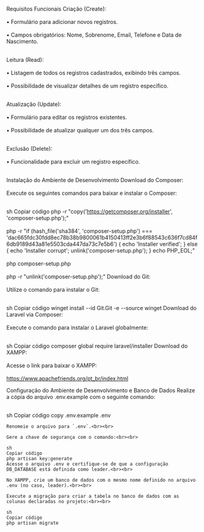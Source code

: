 Requisitos Funcionais
Criação (Create):<br><br>
• Formulário para adicionar novos registros.<br><br>
• Campos obrigatórios: Nome, Sobrenome, Email, Telefone e Data de Nascimento.<br><br>

Leitura (Read):<br><br>
• Listagem de todos os registros cadastrados, exibindo três campos.<br><br>
• Possibilidade de visualizar detalhes de um registro específico.<br><br>

Atualização (Update):<br><br>
• Formulário para editar os registros existentes.<br><br>
• Possibilidade de atualizar qualquer um dos três campos.<br><br>

Exclusão (Delete):<br><br>
• Funcionalidade para excluir um registro específico.<br><br>

Instalação do Ambiente de Desenvolvimento
Download do Composer:<br><br>
Execute os seguintes comandos para baixar e instalar o Composer:<br><br>

sh
Copiar código
php -r "copy('https://getcomposer.org/installer', 'composer-setup.php');"<br><br>
php -r "if (hash_file('sha384', 'composer-setup.php') === 'dac665fdc30fdd8ec78b38b9800061b4150413ff2e3b6f88543c636f7cd84f6db9189d43a81e5503cda447da73c7e5b6') { echo 'Installer verified'; } else { echo 'Installer corrupt'; unlink('composer-setup.php'); } echo PHP_EOL;"<br><br>
php composer-setup.php<br><br>
php -r "unlink('composer-setup.php');"
Download do Git:<br><br>
Utilize o comando para instalar o Git:<br><br>

sh
Copiar código
winget install --id Git.Git -e --source winget
Download do Laravel via Composer:<br><br>
Execute o comando para instalar o Laravel globalmente:<br><br>

sh
Copiar código
composer global require laravel/installer
Download do XAMPP:<br><br>
Acesse o link para baixar o XAMPP:<br><br>
https://www.apachefriends.org/pt_br/index.html

Configuração do Ambiente de Desenvolvimento e Banco de Dados
Realize a cópia do arquivo .env.example com o seguinte comando:<br><br>

sh
Copiar código
copy .env.example .env
```<br><br>
Renomeie o arquivo para `.env`.<br><br>

Gere a chave de segurança com o comando:<br><br>

sh
Copiar código
php artisan key:generate
Acesse o arquivo .env e certifique-se de que a configuração DB_DATABASE está definida como leader.<br><br>

No XAMPP, crie um banco de dados com o mesmo nome definido no arquivo .env (no caso, leader).<br><br>

Execute a migração para criar a tabela no banco de dados com as colunas declaradas no projeto:<br><br>

sh
Copiar código
php artisan migrate
